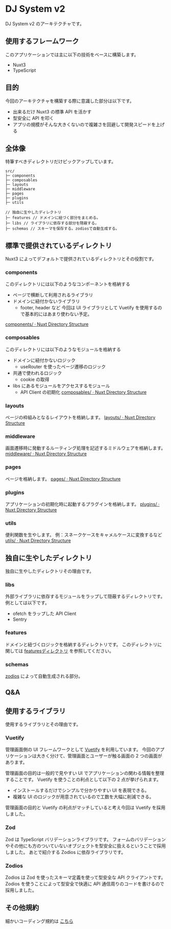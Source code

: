# DJ System v2

DJ System v2 のアーキテクチャです。

## 使用するフレームワーク

このアプリケーションでは主に以下の技術をベースに構築します。
- Nuxt3
- TypeScript

## 目的

今回のアーキテクチャを構築する際に意識した部分は以下です。
- 出来るだけ Nuxt3 の標準 API を活かす
- 型安全に API を叩く
- アプリの規模がそんな大きくないので複雑さを回避して開発スピードを上げる

## 全体像

特筆すべきディレクトリだけピックアップしています。
```
src/
├─ components
├─ composables
├─ layouts
├─ middleware
├─ pages
├─ plugins
├─ utils

// 独自に生やしたディレクトリ
├─ features // ドメインに紐づく部分をまとめる。
├─ libs // ライブラリに依存する部分を隠蔽する。
├─ schemas // スキーマを保存する。zodiosで自動生成する。
```

## 標準で提供されているディレクトリ

Nuxt3 によってデフォルトで提供されているディレクトリとその役割です。

### components

このディレクトリには以下のようなコンポーネントを格納する
- ページで横断して利用されるライブラリ
- ドメインに紐付かないライブラリ
	- footer, header など
今回は UI ライブラリとして Vuetify を使用するので基本的にはあまり使わない予定。

[components/ · Nuxt Directory Structure](https://nuxt.com/docs/guide/directory-structure/components)

### composables

このディレクトリには以下のようなモジュールを格納する
- ドメインに紐付かないロジック
	- useRouter を使ったページ遷移のロジック
- 共通で使われるロジック
	- cookie の取得
- libs にあるモジュールをアクセスするモジュール
	- API Client の初期化
[composables/ · Nuxt Directory Structure](https://nuxt.com/docs/guide/directory-structure/composables)

### layouts

ページの枠組みとなるレイアウトを格納します。
[layouts/ · Nuxt Directory Structure](https://nuxt.com/docs/guide/directory-structure/layouts)

### middleware

画面遷移時に発動するルーティング処理を記述するミドルウェアを格納します。
[middleware/ · Nuxt Directory Structure](https://nuxt.com/docs/guide/directory-structure/middleware)

### pages

ページを格納します。
[pages/ · Nuxt Directory Structure](https://nuxt.com/docs/guide/directory-structure/pages)

### plugins

アプリケーションの初期化時に起動するプラグインを格納します。
[plugins/ · Nuxt Directory Structure](https://nuxt.com/docs/guide/directory-structure/plugins)

### utils

便利関数を生やします。
例：スネークケースをキャメルケースに変換するなど
[utils/ · Nuxt Directory Structure](https://nuxt.com/docs/guide/directory-structure/utils)

## 独自に生やしたディレクトリ

独自に生やしたディレクトリその理由です。

### libs

外部ライブラリに依存するモジュールをラップして隠蔽するディレクトリです。
例としては以下です。
- ofetch をラップした API Client
- Sentry

### features

ドメインと紐づくロジックを格納するディレクトリです。
このディレクトリに関しては [featuresディレクトリ](./features.md) を参照してください。

### schemas

[zodios](https://github.com/astahmer/openapi-zod-client) によって自動生成される部分。

## Q&A

## 使用するライブラリ

使用するライブラリとその理由です。

### Vuetify

管理画面側の UI フレームワークとして [Vuetify](https://vuetifyjs.com/en/) を利用しています。
今回のアプリケーションは大きく分けて、管理画面とユーザーが触る画面の 2 つの画面があります。

管理画面の目的は一般的で見やすい UI でアプリケーションの関わる情報を整理することです。
Vuetify を使うことの利点として以下の 2 点が挙げられます。

- インストールするだけでシンプルで分かりやすい UI を表現できる。
- 複雑な UI のロジックが用意されているので工数を大幅に削減できる。

管理画面の目的と Vuetify の利点がマッチしていると考え今回は Vuetify を採用しました。

### Zod

Zod は TypeScript バリデーションライブラリです。
フォームのバリデーションやその他にも方のついていないオブジェクトを型安全に扱えるということで採用しました。
あとで紹介する Zodios に依存ライブラリです。

### Zodios

Zodios は Zod を使ったスキーマ定義を使って型安全な API クライアントです。
Zodios を使うことによって型安全で快適に API 通信周りのコードを書けるので採用しました。

## その他規約

細かいコーディング規約は [こちら](./coding-rules.md)
